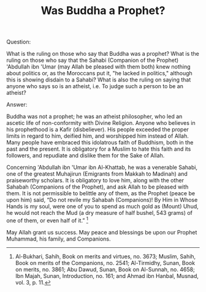 ﻿---
layout: post
title: "Was Buddha a Prophet?"
publisher: "alsalafiyyah@icloud.com"
source: "Fatwas of the Permanent Committee of KSA no. 21004"
category: [nonmuslims, buddhism, atheism]
hijri: Dhul-Qa'dah 27, 1441 AH
shaykhs: 
 - Shaykh Abdul-Aziz ibn Abdullah Aal Al-Shaykh
 - Shaykh Salih Fawzan
 - Shaykh Bakr ibn Abdullah Abu Zayd
---

Question:

What is the ruling on those who say that Buddha was a prophet? What is the ruling on those who say that the Sahabi (Companion of the Prophet) 'Abdullah ibn 'Umar (may Allah be pleased with them both) knew nothing about politics or, as the Moroccans put it, "he lacked in politics," although this is showing disdain to a Sahabi? What is also the ruling on saying that anyone who says so is an atheist, i.e. To judge such a person to be an atheist?

Answer:

Buddha was not a prophet; he was an atheist philosopher, who led an ascetic life of non-conformity with Divine Religion. Anyone who believes in his prophethood is a Kafir (disbeliever). His people exceeded the proper limits in regard to him, deified him, and worshipped him instead of Allah. Many people have embraced this idolatrous faith of Buddhism, both in the past and the present. It is obligatory for a Muslim to hate this faith and its followers, and repudiate and dislike them for the Sake of Allah.

Concerning 'Abdullah ibn 'Umar ibn Al-Khattab, he was a venerable Sahabi, one of the greatest Muhajirun (Emigrants from Makkah to Madinah) and praiseworthy scholars. It is obligatory to love him, along with the other Sahabah (Companions of the Prophet), and ask Allah to be pleased with them. It is not permissible to belittle any of them, as the Prophet (peace be upon him) said, “Do not revile my Sahabah (Companions)! By Him in Whose Hands is my soul, were one of you to spend as much gold as (Mount) Uhud, he would not reach the Mud (a dry measure of half bushel, 543 grams) of one of them, or even half of it.” [^1]

May Allah grant us success. May peace and blessings be upon our Prophet Muhammad, his family, and Companions.

[^1]: Al-Bukhari, Sahih, Book on merits and virtues, no. 3673; Muslim, Sahih, Book on merits of the Companions, no. 2541; Al-Tirmidhy, Sunan, Book on merits, no. 3861; Abu Dawud, Sunan, Book on Al-Sunnah, no. 4658; Ibn Majah, Sunan, Introduction, no. 161; and Ahmad ibn Hanbal, Musnad, vol. 3, p. 11.
